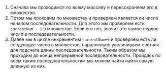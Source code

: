 1) Сначала мы проходимся по всему массиву и пересохраняем его в множество.
2) Потом мы проходим по множеству и проверяем является ли число началом последовательности. Для этого мы проверяем есть `currentNum - 1` в множестве. Если его нет, значит это самое первое число в последовательности.
3) Далее мы в цикле инкрементим `currentNum++` и проверяем есть ли следующее число в множестве, параллельно увеличиваем счетчик для подсчета длины последовательности. Таким образом мы проходим до конца непрерывной последовательности.
Пройдясь по всем таким последовательностям мы можем найти найти самую длинную из них.